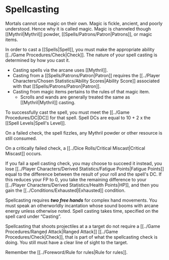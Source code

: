 # Spellcasting

Mortals cannot use magic on their own. Magic is fickle, ancient, and poorly understood. Hence why it is called magic. Magic is channeled though [[Mythril\|Mythril]] powder, [[Spells/Patrons/Patron\|Patrons]], or magic items.

In order to cast a [[Spells|Spell]], you must make the appropriate ability [[../Game Procedures/Check\|Check]]. The nature of your spell casting is determined by how you cast it. 
- Casting spells via the arcane uses [[Mythril]].
- Casting from a [[Spells/Patrons/Patron\|Patron]] requires the [[../Player Characters/Chosen Statistics/Ability Scores\|Ability Score]] associated with that [[Spells/Patrons/Patron\|Patron]]. 
- Casting from magic items pertains to the rules of that magic item. 
	- Scrolls and wands are generally treated the same as [[Mythril\|Mythril]] casting. 

To successfully cast the spell, you must meet the [[../Game Procedures/DC\|DC]] for that spell.
	Spell DCs are equal to 10 + 2 x the [[Spell Levels\|Spell's Level]]. 

On a failed check, the spell fizzles, any Mythril powder or other resource is still consumed.

On a critically failed check, a [[../Dice Rolls/Critical Miscast\|Critical Miscast]] occurs.

If you fail a spell casting check, you may choose to succeed it instead, you lose [[../Player Characters/Derived Statistics/Fatigue Points\|Fatigue Points]] equal to the difference between the result of your roll and the spell's DC. If this reduces your FP to 0, you take the remaining difference to your [[../Player Characters/Derived Statistics/Health Points\|HP]], and then you gain the [[../Conditions/Exhausted\|Exhausted]] condition.

Spellcasting requires ***two free hands*** for complex hand movements. You must speak an otherworldly incantation whose sound booms with arcane energy unless otherwise noted. Spell casting takes time, specified on the spell card under “Casting”.

Spellcasting that shoots projectiles at a a target do not require a [[../Game Procedures/Ranged Attack\|Ranged Attack]] [[../Game Procedures/Check\|Check]], that is part of what the spellcasting check is doing. You still must have a clear line of sight to the target.

Remember the [[../Foreword/Rule for rules\|Rule for rules]].